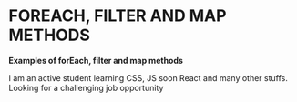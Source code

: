 # FOREACH, FILTER AND MAP METHODS

**Examples of forEach, filter and map methods**

I am an active student learning CSS, JS soon React and many other stuffs. Looking for a challenging job opportunity
